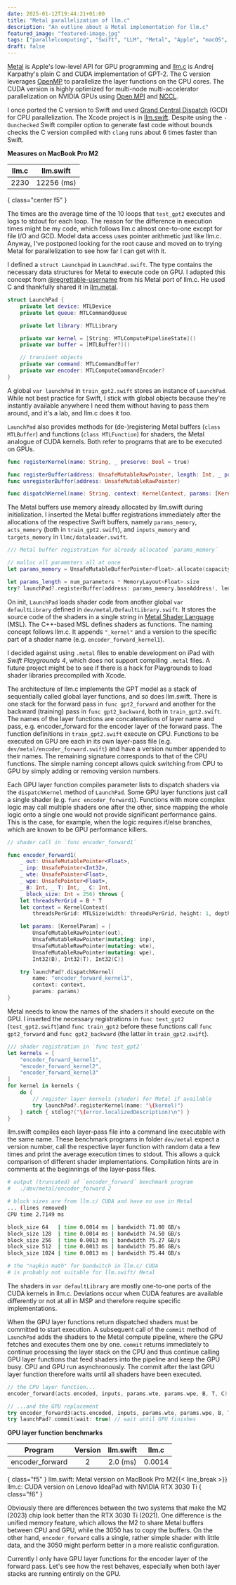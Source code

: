 ```yaml
---
date: 2025-01-12T19:44:21+01:00
title: "Metal parallelization of llm.c"
description: "An outline about a Metal implementation for llm.c"
featured_image: "featured-image.jpg"
tags: ["parallelcomputing", "Swift", "LLM", "Metal", "Apple", "macOS", "iOS"]
draft: false
---
```


[Metal](https://developer.apple.com/metal/) is Apple's low-level API for GPU programming and [llm.c](https://github.com/karpathy/llm.c) is Andrej Karpathy's plain C and CUDA implementation of GPT-2. The C version leverages [OpenMP](https://www.openmp.org/) to parallelize the layer functions on the CPU cores. The CUDA version is highly optimized for multi-node multi-accelerator parallelization on NVIDIA GPUs using [Open MPI](https://www.open-mpi.org/) and [NCCL](https://developer.nvidia.com/nccl).

I once ported the C version to Swift and used [Grand Central Dispatch](https://developer.apple.com/documentation/DISPATCH) (GCD) for CPU parallelization. The Xcode project is in [llm.swift](https://github.com/otabuzzman/llm.swift). Despite using the `-Ounchecked` Swift compiler option to generate fast code without bounds checks the C version compiled with `clang` runs about 6 times faster than Swift.

**Measures on MacBook Pro M2**

|llm.c|llm.swift|
|:---:|:---:|
|2230|12256 (ms)|
{ class="center f5" }

The times are the average time of the 10 loops that `test_gpt2` executes and logs to stdout for each loop. The reason for the difference in execution times might be my code, which follows llm.c almost one-to-one except for file I/O and GCD. Model data access uses pointer arithmetic just like llm.c. Anyway, I've postponed looking for the root cause and moved on to trying Metal for parallelization to see how far I can get with it.

I defined a `struct Launchpad` in `LaunchPad.swift`. The type contains the necessary data structures for Metal to execute code on GPU. I adapted this concept from [@regrettable-username](https://github.com/regrettable-username) from his Metal port of llm.c. He used C and thankfully shared it in [llm.metal](https://github.com/regrettable-username/llm.metal).

  ```swift
  struct LaunchPad {
      private let device: MTLDevice
      private let queue: MTLCommandQueue

      private let library: MTLLibrary

      private var kernel = [String: MTLComputePipelineState]()
      private var buffer = [MTLBuffer?]()

      // transient objects
      private var command: MTLCommandBuffer?
      private var encoder: MTLComputeCommandEncoder?
  }
  ```

A global `var launchPad` in `train_gpt2.swift` stores an instance of `LaunchPad`. While not best practice for Swift, I stick with global objects because they're instantly available anywhere I need them without having to pass them around, and it's a lab, and llm.c does it too.


`LaunchPad` also provides methods for (de-)registering Metal buffers (`class MTLBuffer`) and functions (`class MTLFunction`) for shaders, the Metal analogue of CUDA kernels. Both refer to programs that are to be executed on GPUs.

  ```swift
  func registerKernel(name: String, _ preserve: Bool = true)

  func registerBuffer(address: UnsafeMutableRawPointer, length: Int, _ preserve: Bool = true)
  func unregisterBuffer(address: UnsafeMutableRawPointer)

  func dispatchKernel(name: String, context: KernelContext, params: [KernelParam])
  ```

The Metal buffers use memory already allocated by llm.swift during initialization. I inserted the Metal buffer registrations immediately after the allocations of the respective Swift buffers, namely `params_memory`, `acts_memory` (both in `train_gpt2.swift`), and `inputs_memory` and `targets_memory` in `llmc/dataloader.swift`.

  ```swift
  /// Metal buffer registration for already allocated `params_memory´

  // malloc all parameters all at once
  let params_memory = UnsafeMutableBufferPointer<Float>.allocate(capacity: num_parameters)

  let params_length = num_parameters * MemoryLayout<Float>.size
  try? launchPad?.registerBuffer(address: params_memory.baseAddress!, length: params_length)
  ```

On init, `LaunchPad` loads shader code from another global `var defaultLibrary` defined in `dev/metal/DefaultLibrary.swift`. It stores the source code of the shaders in a single string in [Metal Shader Language](https://developer.apple.com/metal/Metal-Shading-Language-Specification.pdf) (MSL). The C++-based MSL defines shaders as functions. The naming concept follows llm.c. It appends `"_kernel"` and a version to the specific part of a shader name (e.g. `encoder_forward_kernel1`).

I decided against using `.metal` files to enable development on iPad with _Swift Playgrounds 4_, which does not support compiling `.metal` files. A future project might be to see if there is a hack for Playgrounds to load shader libraries precompiled with Xcode.

The architecture of llm.c implements the GPT model as a stack of sequentially called global layer functions, and so does llm.swift. There is one stack for the forward pass in `func gpt2_forward` and another for the backward (training) pass in `func gpt2_backward`, both in `train_gpt2.swift`. The names of the layer functions are concatenations of layer name and pass, e.g. encoder_forward for the encoder layer of the forward pass. The function definitions in `train_gpt2.swift` execute on CPU. Functions to be executed on GPU are each in its own layer-pass file (e.g. `dev/metal/encoder_forward.swift`) and have a version number appended to their names. The remaining signature corresponds to that of the CPU functions. The simple naming concept allows quick switching from CPU to GPU by simply adding or removing version numbers.

Each GPU layer function compiles parameter lists to dispatch shaders via the `dispatchKernel` method of `LaunchPad`. Some GPU layer functions just call a single shader (e.g. `func encoder_forward1`). Functions with more complex logic may call multiple shaders one after the other, since mapping the whole logic onto a single one would not provide significant performance gains. This is the case, for example, when the logic requires if/else branches, which are known to be GPU performance killers.

  ```swift
  // shader call in `func encoder_forward1´

  func encoder_forward1(
      _ out: UnsafeMutablePointer<Float>,
      _ inp: UnsafePointer<Int32>,
      _ wte: UnsafePointer<Float>,
      _ wpe: UnsafePointer<Float>,
      _ B: Int, _ T: Int, _ C: Int,
      _ block_size: Int = 256) throws {
      let threadsPerGrid = B * T
      let context = KernelContext(
          threadsPerGrid: MTLSize(width: threadsPerGrid, height: 1, depth: 1))
  
      let params: [KernelParam] = [
          UnsafeMutableRawPointer(out),
          UnsafeMutableRawPointer(mutating: inp),
          UnsafeMutableRawPointer(mutating: wte),
          UnsafeMutableRawPointer(mutating: wpe),
          Int32(B), Int32(T), Int32(C)]
  
      try launchPad?.dispatchKernel(
          name: "encoder_forward_kernel1",
          context: context,
          params: params)
  }
  ```

Metal needs to know the names of the shaders it should execute on the GPU. I inserted the necessary registrations in `func test_gpt2` (`test_gpt2.swift`)and `func train_gpt2` before these functions call `func gpt2_forward` and `func gpt2_backward` (the latter in `train_gpt2.swift`).

  ```swift
  /// shader registration in `func test_gpt2´
  let kernels = [
      "encoder_forward_kernel1",
      "encoder_forward_kernel2",
      "encoder_forward_kernel3"
  ]
  for kernel in kernels {
      do {
          // register layer kernels (shader) for Metal if available
          try launchPad?.registerKernel(name: "\(kernel)")
      } catch { stdlog?("\(error.localizedDescription)\n") }
  }

  ```

llm.swift compiles each layer-pass file into a command line executable with the same name. These benchmark programs in folder `dev/metal` expect a version number, call the respective layer function with random data a few times and print the average execution times to stdout. This allows a quick comparison of different shader implementations. Compilation hints are in comments at the beginnings of the layer-pass files.

  ```bash
  # output (truncated) of `encoder_forward´ benchmark program
  #   ./dev/metal/encoder_forward 2
  
  # block sizes are from llm.c/ CUDA and have no use in Metal
  ... (lines removed)
  CPU time 2.7149 ms

  block_size 64   | time 0.0014 ms | bandwidth 71.00 GB/s
  block_size 128  | time 0.0014 ms | bandwidth 74.50 GB/s
  block_size 256  | time 0.0013 ms | bandwidth 75.27 GB/s
  block_size 512  | time 0.0013 ms | bandwidth 75.86 GB/s
  block_size 1024 | time 0.0013 ms | bandwidth 75.44 GB/s
  
  # the "napkin math" for bandwitch in llm.c/ CUDA
  # is probably not suitable for llm.swift/ Metal
  ```

The shaders in `var defaultLibrary` are mostly one-to-one ports of the CUDA kernels in llm.c. Deviations occur when CUDA features are available differently or not at all in MSP and therefore require specific implementations.

When the GPU layer functions return dispatched shaders must be committed to start execution. A subsequent call of the `commit` method of `LaunchPad` adds the shaders to the Metal compute pipeline, where the GPU fetches and executes them one by one. `commit` returns immediately to continue processing the layer stack on the CPU and thus continue calling GPU layer functions that feed shaders into the pipeline and keep the GPU busy. CPU and GPU run asynchronously. The commit after the last GPU layer function therefore waits until all shaders have been executed.

  ```swift
  // the CPU layer function...
  encoder_forward(acts.encoded, inputs, params.wte, params.wpe, B, T, C)
  
  // ...and the GPU replacement
  try encoder_forward3(acts.encoded, inputs, params.wte, params.wpe, B, T, C)
  try launchPad?.commit(wait: true) // wait until GPU finishes
  ```

**GPU layer function benchmarks**

|Program|Version|llm.swift|llm.c|
|:---:|:---:|:---:|:---:|
|encoder_forward|2|2.0 (ms)|0.0014|
{ class="f5" }
llm.swift: Metal version on MacBook Pro M2{{< line_break >}}
llm.c: CUDA version on Lenovo IdeaPad with NVIDIA RTX 3030 Ti
{ class="f6" }

Obviously there are differences between the two systems that make the M2 (2023) chip look better than the RTX 3030 Ti (2021). One difference is the unified memory feature, which allows the M2 to share Metal buffers between CPU and GPU, while the 3050 has to copy the buffers. On the other hand, `encoder_forward` calls a single, rather simple shader with little data, and the 3050 might perform better in a more realistic configuration.

Currently I only have GPU layer functions for the encoder layer of the forward pass. Let's see how the rest behaves, especially when both layer stacks are running entirely on the GPU.
